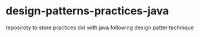 # design-patterns-practices-java
reposiroty to store practices did with java following design patter technique
